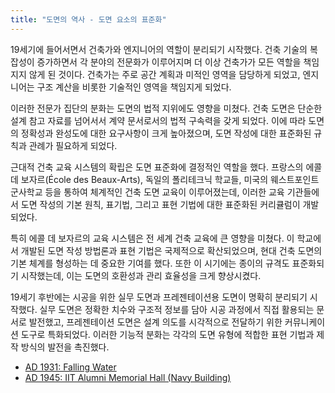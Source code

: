```yaml
---
title: "도면의 역사 - 도면 요소의 표준화"
---
```


19세기에 들어서면서 건축가와 엔지니어의 역할이 분리되기 시작했다. 건축 기술의 복잡성이 증가하면서 각 분야의 전문화가 이루어지며 더 이상 건축가가 모든 역할을 책임지지 않게 된 것이다. 건축가는 주로 공간 계획과 미적인 영역을 담당하게 되었고, 엔지니어는 구조 계산을 비롯한 기술적인 영역을 책임지게 되었다.

이러한 전문가 집단의 분화는 도면의 법적 지위에도 영향을 미쳤다. 건축 도면은 단순한 설계 참고 자료를 넘어서서 계약 문서로서의 법적 구속력을 갖게 되었다. 이에 따라 도면의 정확성과 완성도에 대한 요구사항이 크게 높아졌으며, 도면 작성에 대한 표준화된 규칙과 관례가 필요하게 되었다.

근대적 건축 교육 시스템의 확립은 도면 표준화에 결정적인 역할을 했다. 프랑스의 에콜 데 보자르(École des Beaux-Arts), 독일의 폴리테크닉 학교들, 미국의 웨스트포인트 군사학교 등을 통하여 체계적인 건축 도면 교육이 이루어졌는데, 이러한 교육 기관들에서 도면 작성의 기본 원칙, 표기법, 그리고 표현 기법에 대한 표준화된 커리큘럼이 개발되었다.

특히 에콜 데 보자르의 교육 시스템은 전 세계 건축 교육에 큰 영향을 미쳤다. 이 학교에서 개발된 도면 작성 방법론과 표현 기법은 국제적으로 확산되었으며, 현대 건축 도면의 기본 체계를 형성하는 데 중요한 기여를 했다. 또한 이 시기에는 종이의 규격도 표준화되기 시작했는데, 이는 도면의 호환성과 관리 효율성을 크게 향상시켰다.

19세기 후반에는 시공을 위한 실무 도면과 프레젠테이션용 도면이 명확히 분리되기 시작했다. 실무 도면은 정확한 치수와 구조적 정보를 담아 시공 과정에서 직접 활용되는 문서로 발전했고, 프레젠테이션 도면은 설계 의도를 시각적으로 전달하기 위한 커뮤니케이션 도구로 특화되었다. 이러한 기능적 분화는 각각의 도면 유형에 적합한 표현 기법과 제작 방식의 발전을 촉진했다.

- [AD 1931: Falling Water](./falling-water.md)
- [AD 1945: IIT Alumni Memorial Hall (Navy Building)](./iit.md)
